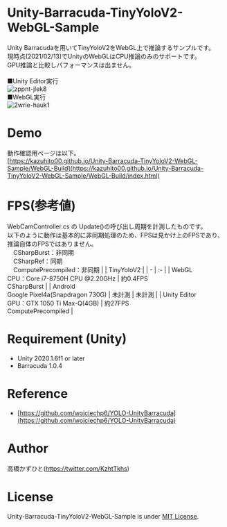 # Unity-Barracuda-TinyYoloV2-WebGL-Sample
Unity Barracudaを用いてTinyYoloV2をWebGL上で推論するサンプルです。<br>
現時点(2021/02/13)でUnityのWebGLはCPU推論のみのサポートです。<br>
GPU推論と比較しパフォーマンスは出ません。<br><br>
■Unity Editor実行<br>
![zppnt-jlek8](https://user-images.githubusercontent.com/37477845/107845474-fbf2ce00-6e1e-11eb-9b0a-00a80717e779.gif)<br>
■WebGL実行<br>
![2wrie-hauk1](https://user-images.githubusercontent.com/37477845/107845479-04e39f80-6e1f-11eb-84cf-8bead776db48.gif)

# Demo
動作確認用ページは以下。<br>
[https://kazuhito00.github.io/Unity-Barracuda-TinyYoloV2-WebGL-Sample/WebGL-Build](https://kazuhito00.github.io/Unity-Barracuda-TinyYoloV2-WebGL-Sample/WebGL-Build/index.html)

# FPS(参考値)
WebCamController.cs の Update()の呼び出し周期を計測したものです。<br>
以下のように動作は基本的に非同期処理のため、FPSは見かけ上のFPSであり、推論自体のFPSではありません。<br>
　CSharpBurst：非同期<br>
　CSharpRef：同期<br>
　ComputePrecompiled：非同期
|  | TinyYoloV2 |
| - | :- |
| WebGL<br>CPU：Core i7-8750H CPU @2.20GHz | 約0.4FPS<br>CSharpBurst |
| Android<br>Google Pixel4a(Snapdragon 730G) | 未計測 | 未計測 |
| Unity Editor<br>GPU：GTX 1050 Ti Max-Q(4GB) | 約27FPS<br>ComputePrecompiled |

# Requirement (Unity)
* Unity 2020.1.6f1 or later
* Barracuda 1.0.4

# Reference
* [https://github.com/wojciechp6/YOLO-UnityBarracuda](https://github.com/wojciechp6/YOLO-UnityBarracuda)

# Author
高橋かずひと(https://twitter.com/KzhtTkhs)
 
# License 
Unity-Barracuda-TinyYoloV2-WebGL-Sample is under [MIT License](LICENSE).
